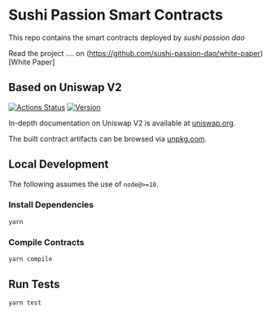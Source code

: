 # Sushi Passion Smart Contracts
This repo contains the smart contracts deployed by *sushi passion dao*

Read the project .... on (https://github.com/sushi-passion-dao/white-paper)[White Paper]

## Based on Uniswap V2

[![Actions Status](https://github.com/Uniswap/uniswap-v2-core/workflows/CI/badge.svg)](https://github.com/Uniswap/uniswap-v2-core/actions)
[![Version](https://img.shields.io/npm/v/@uniswap/v2-core)](https://www.npmjs.com/package/@uniswap/v2-core)

In-depth documentation on Uniswap V2 is available at [uniswap.org](https://uniswap.org/docs).

The built contract artifacts can be browsed via [unpkg.com](https://unpkg.com/browse/@uniswap/v2-core@latest/).

## Local Development

The following assumes the use of `node@>=10`.

### Install Dependencies

`yarn`

### Compile Contracts

`yarn compile`

## Run Tests

`yarn test`
